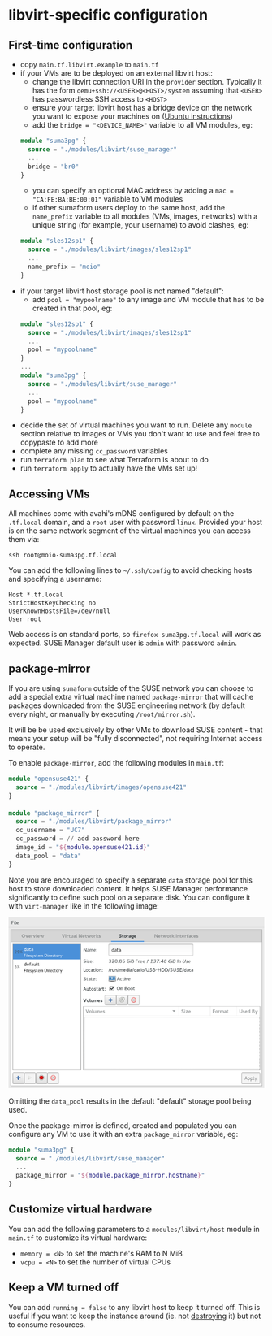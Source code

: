 # libvirt-specific configuration

## First-time configuration

 - copy `main.tf.libvirt.example` to `main.tf`
 - if your VMs are to be deployed on an external libvirt host:
   - change the libvirt connection URI in the `provider` section. Typically it has the form `qemu+ssh://<USER>@<HOST>/system` assuming that `<USER>` has passwordless SSH access to `<HOST>`
   - ensure your target libvirt host has a bridge device on the network you want to expose your machines on ([Ubuntu instructions](https://help.ubuntu.com/community/NetworkConnectionBridge))
   - add the `bridge = "<DEVICE_NAME>"` variable to all VM modules, eg:
   ```terraform
   module "suma3pg" {
     source = "./modules/libvirt/suse_manager"
     ...
     bridge = "br0"
   }
   ```
   - you can specify an optional MAC address by adding a `mac = "CA:FE:BA:BE:00:01"` variable to VM modules
   - if other sumaform users deploy to the same host, add the `name_prefix` variable to all modules (VMs, images, networks) with a unique string (for example, your username) to avoid clashes, eg:
   ```terraform
   module "sles12sp1" {
     source = "./modules/libvirt/images/sles12sp1"
     ...
     name_prefix = "moio"
   }
 - if your target libvirt host storage pool is not named "default":
   - add `pool = "mypoolname"` to any image and VM module that has to be created in that pool, eg:
   ```terraform
   module "sles12sp1" {
     source = "./modules/libvirt/images/sles12sp1"
     ...
     pool = "mypoolname"
   }
   ...
   module "suma3pg" {
     source = "./modules/libvirt/suse_manager"
     ...
     pool = "mypoolname"
   }
   ```
 - decide the set of virtual machines you want to run. Delete any `module` section relative to images or VMs you don't want to use and feel free to copypaste to add more
 - complete any missing `cc_password` variables
 - run `terraform plan` to see what Terraform is about to do
 - run `terraform apply` to actually have the VMs set up!

## Accessing VMs

All machines come with avahi's mDNS configured by default on the `.tf.local` domain, and a `root` user with password `linux`. Provided your host is on the same network segment of the virtual machines you can access them via:

```
ssh root@moio-suma3pg.tf.local
```

You can add the following lines to `~/.ssh/config` to avoid checking hosts and specifying a username:

```
Host *.tf.local
StrictHostKeyChecking no
UserKnownHostsFile=/dev/null
User root
```

Web access is on standard ports, so `firefox suma3pg.tf.local` will work as expected. SUSE Manager default user is `admin` with password `admin`.

## package-mirror

If you are using `sumaform` outside of the SUSE network you can choose to add a special extra virtual machine named `package-mirror` that will cache packages downloaded from the SUSE engineering network (by default every night, or manually by executing `/root/mirror.sh`).

It will be be used exclusively by other VMs to download SUSE content - that means your setup will be "fully disconnected", not requiring Internet access to operate.

To enable `package-mirror`, add the following modules in `main.tf`:
```terraform
module "opensuse421" {
  source = "./modules/libvirt/images/opensuse421"
}

module "package_mirror" {
  source = "./modules/libvirt/package_mirror"
  cc_username = "UC7"
  cc_password = // add password here
  image_id = "${module.opensuse421.id}"
  data_pool = "data"
}
```

Note you are encouraged to specify a separate `data` storage pool for this host to store downloaded content. It helps SUSE Manager performance significantly to define such pool on a separate disk. You can configure it with `virt-manager` like in the following image:

![data pool configuration in virt-manager](/help/data-pool-configuration.png)

Omitting the `data_pool` results in the default "default" storage pool being used.

Once the package-mirror is defined, created and populated you can configure any VM to use it with an extra `package_mirror` variable, eg:
```terraform
module "suma3pg" {
  source = "./modules/libvirt/suse_manager"
  ...
  package_mirror = "${module.package_mirror.hostname}"
}
```

## Customize virtual hardware

You can add the following parameters to a `modules/libvirt/host` module in `main.tf` to customize its virtual hardware:
 - `memory = <N>` to set the machine's RAM to N MiB
 - `vcpu = <N>` to set the number of virtual CPUs

## Keep a VM turned off

You can add `running = false` to any libvirt host to keep it turned off. This is useful if you want to keep the instance around (ie. not [destroying](https://www.terraform.io/intro/getting-started/destroy.html) it) but not to consume resources.
